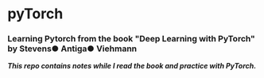 # pyTorch
### Learning Pytorch from the book "Deep Learning with PyTorch" by Stevens● Antiga● Viehmann

***This repo contains notes while I read the book and practice with PyTorch.***